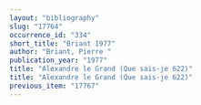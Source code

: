 ```yaml
---
layout: "bibliography"
slug: "17764"
occurrence_id: "334"
short_title: "Briant 1977"
author: "Briant, Pierre "
publication_year: "1977"
title: "Alexandre le Grand (Que sais-je 622)"
title: "Alexandre le Grand (Que sais-je 622)"
previous_item: "17767"
---
```

